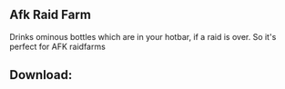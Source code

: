 ## Afk Raid Farm

Drinks ominous bottles which are in your hotbar, if a raid is over. So it's perfect for AFK raidfarms

## Download:
